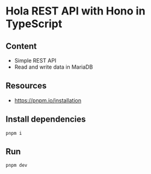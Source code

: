 # Hola REST API with Hono in TypeScript

## Content
- Simple REST API
- Read and write data in MariaDB

## Resources
- https://pnpm.io/installation

## Install dependencies
```
pnpm i
```

## Run
```
pnpm dev
```